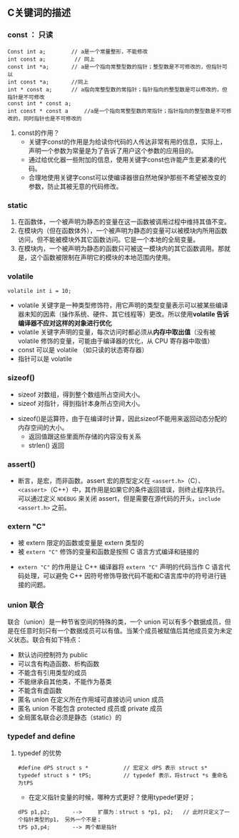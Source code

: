 ## C关键词的描述

### const  ： 只读

```
Const int a; 		// a是一个常量整形，不能修改
int const a;		 // 同上
const int *a; 		// a是一个指向常整型数的指针；整型数是不可修改的，但指针可以
int	const *a;		//同上
int * const a; 		// a指向常整型数的常指针；指针指向的整型数是可以修改的，但指针是不可修改
const int * const a; 
int const * const a  	//a是一个指向常整型数的常指针；指针指向的整型数是不可修改的，同时指针也是不可修改的
```

1. const的作用？
   + 关键字const的作用是为给读你代码的人传达非常有用的信息，实际上，声明一个参数为常量是为了告诉了用户这个参数的应用目的。
   + 通过给优化器一些附加的信息，使用关键字const也许能产生更紧凑的代码。 
   + 合理地使用关键字const可以使编译器很自然地保护那些不希望被改变的参数，防止其被无意的代码修改。

### static

1.  在函数体，一个被声明为静态的变量在这一函数被调用过程中维持其值不变。 
2.  在模块内（但在函数体外），一个被声明为静态的变量可以被模块内所用函数访问，但不能被模块外其它函数访问。它是一个本地的全局变量。 
3. 在模块内，一个被声明为静态的函数只可被这一模块内的其它函数调用。那就是，这个函数被限制在声明它的模块的本地范围内使用。 
   

### volatile

```
volatile int i = 10; 
```

- volatile 关键字是一种类型修饰符，用它声明的类型变量表示可以被某些编译器未知的因素（操作系统、硬件、其它线程等）更改。所以使用**volatile 告诉编译器不应对这样的对象进行优化**
- volatile 关键字声明的变量，每次访问时都必须从**内存中取出值**（没有被 volatile 修饰的变量，可能由于编译器的优化，从 CPU 寄存器中取值）
- const 可以是 volatile （如只读的状态寄存器）
- 指针可以是 volatile

### sizeof()

- sizeof 对数组，得到整个数组所占空间大小。
- sizeof 对指针，得到指针本身所占空间大小。

+ sizeof()是运算符，由于在编译时计算，因此sizeof不能用来返回动态分配的内存空间的大小。
  + 返回值跟这些里面所存储的内容没有关系
  + strlen() 返回

### assert()

+ 断言，是宏，而非函数。assert 宏的原型定义在 `<assert.h>`（C）、`<cassert>`（C++）中，其作用是如果它的条件返回错误，则终止程序执行。可以通过定义 `NDEBUG` 来关闭 assert，但是需要在源代码的开头，`include <assert.h>` 之前。

### extern "C"

- 被 extern 限定的函数或变量是 extern 类型的
- 被 `extern "C"` 修饰的变量和函数是按照 C 语言方式编译和链接的

+ `extern "C"` 的作用是让 C++ 编译器将 `extern "C"` 声明的代码当作 C 语言代码处理，可以避免 C++ 因符号修饰导致代码不能和C语言库中的符号进行链接的问题。

### union 联合

联合（union）是一种节省空间的特殊的类，一个 union 可以有多个数据成员，但是在任意时刻只有一个数据成员可以有值。当某个成员被赋值后其他成员变为未定义状态。联合有如下特点：

- 默认访问控制符为 public
- 可以含有构造函数、析构函数
- 不能含有引用类型的成员
- 不能继承自其他类，不能作为基类
- 不能含有虚函数
- 匿名 union 在定义所在作用域可直接访问 union 成员
- 匿名 union 不能包含 protected 成员或 private 成员
- 全局匿名联合必须是静态（static）的

### typedef and define

1. typedef 的优势

   ```
   #define dPS struct s * 			// 宏定义 dPS 表示 struct s*
   typedef struct s * tPS;			// typedef 表示，将struct *s 重命名为tPS
   ```

   + 在定义指针变量的时候，哪种方式更好？使用typedef更好；

   ```
   dPS p1,p2;		-->		扩展为：struct s *p1, p2;  	// 此时只定义了一个指针类型的p1， 另外一个不是；
   tPS p3,p4;		--> 两个都是指针
   ```

